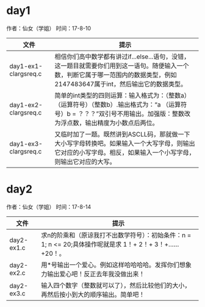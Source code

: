 # day1

作者：仙女（学姐）
时间：17-8-10

| 文件 | 提示 |
| ------ | ------- |
| day1-ex1-clargsreq.c | 相信你们高中数学都有讲过if...else...语句，没错，这一题目就需要你们用到这一语句。随便输入一个数，判断它属于哪一范围内的数据类型，例如2147483647属于int，然后输出它的数据类型。 |
| day1-ex2-clargsreq.c | 简单的int类型的四则运算：输入格式为：（整数a） （运算符号）（整数b）.输出格式为：“a （运算符号）b = ？？？”双引号不用输出。加强版：整数改为浮点数，输出精度为小数点后两位。 |
| day1-ex3-clargsreq.c | 又临时加了一题。既然讲到ASCLL码，那就做一下大小写字母转换吧。如果输入一个大写字母，则输出它对应的小写字母。相反，如果输入一个小写字母，则输出它对应的大写。 |

# day2

作者：仙女（学姐）
时间：17-8-14

| 文件 | 提示 |
| ------ | ------- |
| day2-ex1.c | 求n的阶乘和（原谅我打不出数学符号）：初始条件：n = 1; n <= 20;具体操作呢就是求 1！+ 2！+ 3！+…… +20！。 |
| day2-ex2.c | 用*号输出一个爱心。例如这样哈哈哈哈。发挥你们想象力输出爱心吧！反正去年我没做出来！ |
| day2-ex3.c | 输入四个数字（整数就可以了），然后比较他们的大小，再然后按小到大的顺序输出。简单吧！ |
